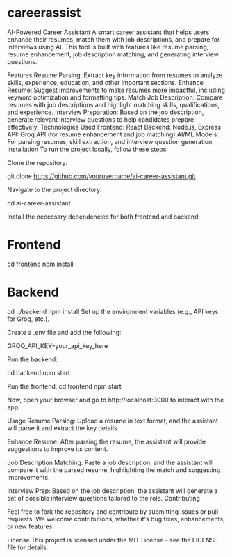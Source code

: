 # careerassist
AI-Powered Career Assistant
A smart career assistant that helps users enhance their resumes, match them with job descriptions, and prepare for interviews using AI. This tool is built with features like resume parsing, resume enhancement, job description matching, and generating interview questions.

Features
Resume Parsing: Extract key information from resumes to analyze skills, experience, education, and other important sections.
Enhance Resume: Suggest improvements to make resumes more impactful, including keyword optimization and formatting tips.
Match Job Description: Compare resumes with job descriptions and highlight matching skills, qualifications, and experience.
Interview Preparation: Based on the job description, generate relevant interview questions to help candidates prepare effectively.
Technologies Used
Frontend: React
Backend: Node.js, Express
API: Groq API (for resume enhancement and job matching)
AI/ML Models: For parsing resumes, skill extraction, and interview question generation.
Installation
To run the project locally, follow these steps:

Clone the repository:


git clone https://github.com/yourusername/ai-career-assistant.git

Navigate to the project directory:


cd ai-career-assistant

Install the necessary dependencies for both frontend and backend:


# Frontend
cd frontend
npm install

# Backend
cd ../backend
npm install
Set up the environment variables (e.g., API keys for Groq, etc.). 

Create a .env file and add the following:

GROQ_API_KEY=your_api_key_here

Run the backend:

cd backend
npm start

Run the frontend:
cd frontend
npm start

Now, open your browser and go to http://localhost:3000 to interact with the app.

Usage
Resume Parsing: Upload a resume in text format, and the assistant will parse it and extract the key details.

Enhance Resume: After parsing the resume, the assistant will provide suggestions to improve its content.

Job Description Matching: Paste a job description, and the assistant will compare it with the parsed resume, highlighting the match and suggesting improvements.

Interview Prep: Based on the job description, the assistant will generate a set of possible interview questions tailored to the role.
Contributing

Feel free to fork the repository and contribute by submitting issues or pull requests. We welcome contributions, whether it's bug fixes, enhancements, or new features.

License
This project is licensed under the MIT License - see the LICENSE file for details.

